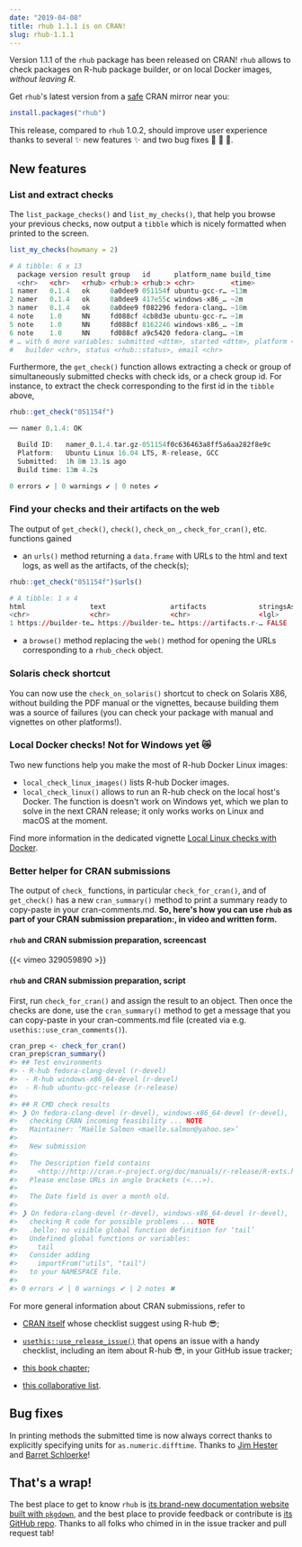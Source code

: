 ```yaml
---
date: "2019-04-08"
title: rhub 1.1.1 is on CRAN!
slug: rhub-1.1.1
---
```


Version 1.1.1 of the `rhub` package has been released on CRAN! `rhub` allows to check packages on R-hub package builder, 
or on local Docker images, _without leaving R_.

Get `rhub`'s latest version from 
a [safe](https://rud.is/b/2019/03/03/cran-mirror-security/) CRAN mirror near
you:

```r
install.packages("rhub")
```

This release, compared to `rhub` 1.0.2, should improve user experience thanks to several :sparkles: new 
features :sparkles: and two bug fixes :wave: :bug: :bug:.


## New features

### List and extract checks

The `list_package_checks()` and `list_my_checks()`, that help you browse your previous checks, now output a `tibble` which is nicely formatted when printed to the screen. 

```r
list_my_checks(howmany = 2)
```

```r
# A tibble: 6 x 13
  package version result group   id      platform_name build_time
  <chr>   <chr>   <rhub> <rhub:> <rhub:> <chr>         <time>    
1 namer   0.1.4   ok     0a0dee9 051154f ubuntu-gcc-r… ~13m      
2 namer   0.1.4   ok     0a0dee9 417e55c windows-x86_… ~2m       
3 namer   0.1.4   ok     0a0dee9 f082296 fedora-clang… ~18m      
4 note    1.0     NN     fd088cf 4cb8d3e ubuntu-gcc-r… ~1m       
5 note    1.0     NN     fd088cf 8162246 windows-x86_… ~1m       
6 note    1.0     NN     fd088cf a9c5420 fedora-clang… ~1m       
# … with 6 more variables: submitted <dttm>, started <dttm>, platform <list>,
#   builder <chr>, status <rhub::status>, email <chr>
```

Furthermore, the `get_check()` function allows extracting a check or group of simultaneously submitted checks with check ids, or a check group id. For instance, to extract the check corresponding to the first id in the `tibble` above,

```r
rhub::get_check("051154f")
```

```r
── namer 0.1.4: OK

  Build ID:   namer_0.1.4.tar.gz-051154f0c636463a8ff5a6aa282f8e9c
  Platform:   Ubuntu Linux 16.04 LTS, R-release, GCC
  Submitted:  1h 8m 13.1s ago
  Build time: 13m 4.2s

0 errors ✔ | 0 warnings ✔ | 0 notes ✔
```

### Find your checks and their artifacts on the web

The output of `get_check()`, `check()`, `check_on_`, `check_for_cran()`,
  etc. functions gained
    
* an `urls()` method returning a `data.frame` with URLs to the html and text logs, as well as the artifacts, of the check(s);
    
```r
rhub::get_check("051154f")$urls()
``` 

```r
# A tibble: 1 x 4
html                text                artifacts             stringsAsFactors
<chr>               <chr>               <chr>                 <lgl>           
1 https://builder-te… https://builder-te… https://artifacts.r-… FALSE   
```
    
* a `browse()` method replacing the `web()` method for opening the URLs corresponding to a `rhub_check` object.

### Solaris check shortcut

You can now use the `check_on_solaris()` shortcut to check on Solaris X86, without building the PDF manual or the vignettes, because building them was 
a source of failures (you can check your package with manual and vignettes on other platforms!).

### Local Docker checks! Not for Windows yet :crying_cat_face:

Two new functions help you make the most of R-hub Docker Linux images:

* `local_check_linux_images()` lists R-hub Docker images.
* `local_check_linux()` allows to run an R-hub check on the local
  host's Docker. The function is doesn't work on Windows yet, which we plan to solve in the next CRAN release; it only works works on Linux and macOS at the moment.
  
Find more information in the dedicated vignette [Local Linux checks with Docker](https://r-hub.github.io/rhub/articles/local-debugging.html).

### Better helper for CRAN submissions

The output of `check_` functions, in particular `check_for_cran()`, and of `get_check()` has a new `cran_summary()` method to print a summary ready to copy-paste in your cran-comments.md. **So, here's how you can use `rhub` as part of your CRAN submission preparation:, in video and written form.** 

#### `rhub` and CRAN submission preparation, screencast


{{< vimeo 329059890 >}}

#### `rhub` and CRAN submission preparation, script

First, run `check_for_cran()` and assign the result to an object. Then once the checks are done, use the `cran_summary()` method to get a message that you can copy-paste in your cran-comments.md file (created via e.g. `usethis::use_cran_comments()`).

```r
cran_prep <- check_for_cran()
cran_prep$cran_summary()
#> ## Test environments
#> - R-hub fedora-clang-devel (r-devel)
#>  - R-hub windows-x86_64-devel (r-devel)
#>  - R-hub ubuntu-gcc-release (r-release)
#> 
#> ## R CMD check results
#> ❯ On fedora-clang-devel (r-devel), windows-x86_64-devel (r-devel), ubuntu-gcc-release (r-release)
#>   checking CRAN incoming feasibility ... NOTE
#>   Maintainer: ‘Maëlle Salmon <maelle.salmon@yahoo.se>’
#>   
#>   New submission
#>   
#>   The Description field contains
#>     <http://http://cran.r-project.org/doc/manuals/r-release/R-exts.html#The-DESCRIPTION-file>
#>   Please enclose URLs in angle brackets (<...>).
#>   
#>   The Date field is over a month old.
#> 
#> ❯ On fedora-clang-devel (r-devel), windows-x86_64-devel (r-devel), ubuntu-gcc-release (r-release)
#>   checking R code for possible problems ... NOTE
#>   .bello: no visible global function definition for ‘tail’
#>   Undefined global functions or variables:
#>     tail
#>   Consider adding
#>     importFrom("utils", "tail")
#>   to your NAMESPACE file.
#> 
#> 0 errors ✔ | 0 warnings ✔ | 2 notes ✖

```

For more general information about CRAN submissions, refer to 

* [CRAN itself](https://cran.r-project.org//web//packages//submission_checklist.html)
 whose checklist suggest using R-hub :sunglasses:;
 
* [`usethis::use_release_issue()`](https://usethis.r-lib.org/reference/use_release_issue.html) that opens an issue with a handy checklist, including an item about R-hub :sunglasses:, in your GitHub issue tracker;

* [this book chapter](https://r-pkgs.org/release.html#release-process);

* [this collaborative list](https://github.com/ThinkR-open/prepare-for-cran).

## Bug fixes

In printing methods the submitted time is now always correct thanks to explicitly specifying units for `as.numeric.difftime`. Thanks to [Jim Hester](https://github.com/) and [Barret Schloerke](https://github.com/schloerke)!


## That's a wrap!

The best place to get to know `rhub` is [its brand-new documentation website built with `pkgdown`](https://r-hub.github.io/rhub), and the best place to provide feedback or contribute is [its GitHub repo](https://github.com/r-hub/rhub). Thanks to all folks who chimed in in the issue tracker and pull request tab!

